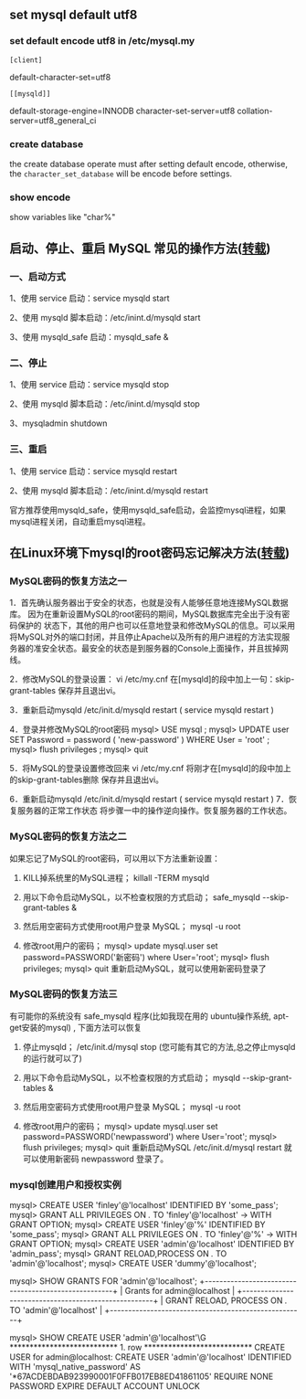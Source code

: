 ## set mysql default utf8 ##

### set default encode utf8 in /etc/mysql.my ###
`[client]`

default-character-set=utf8

`[[mysqld]]`

default-storage-engine=INNODB
character-set-server=utf8
collation-server=utf8_general_ci

### create database ###

the create database operate must after setting default encode, otherwise, the `character_set_database` will be encode before settings.

### show encode ###

show variables like "char%"

##  启动、停止、重启 MySQL 常见的操作方法(<a href="http://blog.csdn.net/aeolus_pu/article/details/9300205">转载</a>) ##

### 一、启动方式 ###

1、使用 service 启动：service mysqld start

2、使用 mysqld 脚本启动：/etc/inint.d/mysqld start

3、使用 mysqld_safe 启动：mysqld_safe &

### 二、停止 ###
 
1、使用 service 启动：service mysqld stop

2、使用 mysqld 脚本启动：/etc/inint.d/mysqld stop

3、mysqladmin shutdown

### 三、重启 ###

1、使用 service 启动：service mysqld restart

2、使用 mysqld  脚本启动：/etc/inint.d/mysqld restart

官方推荐使用mysqld_safe，使用mysqld_safe启动，会监控mysql进程，如果mysql进程关闭，自动重启mysql进程。

## 在Linux环境下mysql的root密码忘记解决方法(<a href="http://lxsym.blog.51cto.com/1364623/477027">转载</a>) ##

### MySQL密码的恢复方法之一 ###
1．首先确认服务器出于安全的状态，也就是没有人能够任意地连接MySQL数据库。 因为在重新设置MySQL的root密码的期间，MySQL数据库完全出于没有密码保护的 状态下，其他的用户也可以任意地登录和修改MySQL的信息。可以采用将MySQL对外的端口封闭，并且停止Apache以及所有的用户进程的方法实现服务器的准安全状态。最安全的状态是到服务器的Console上面操作，并且拔掉网线。

2．修改MySQL的登录设置： 
vi /etc/my.cnf 
在[mysqld]的段中加上一句：skip-grant-tables 保存并且退出vi。

3．重新启动mysqld 
/etc/init.d/mysqld restart  ( service mysqld restart )

4．登录并修改MySQL的root密码
mysql> USE mysql ; 
mysql> UPDATE user SET Password = password ( 'new-password' ) WHERE User = 'root' ; 
mysql> flush privileges ; 
mysql> quit

5．将MySQL的登录设置修改回来 
vi /etc/my.cnf 
将刚才在[mysqld]的段中加上的skip-grant-tables删除 
保存并且退出vi。

6．重新启动mysqld 
/etc/init.d/mysqld restart   ( service mysqld restart )
7．恢复服务器的正常工作状态
将步骤一中的操作逆向操作。恢复服务器的工作状态。
 
### MySQL密码的恢复方法之二 ###
如果忘记了MySQL的root密码，可以用以下方法重新设置：
1. KILL掉系统里的MySQL进程； 
killall -TERM mysqld

2. 用以下命令启动MySQL，以不检查权限的方式启动； 
safe_mysqld --skip-grant-tables &

3. 然后用空密码方式使用root用户登录 MySQL； 
mysql -u root

4. 修改root用户的密码； 
mysql> update mysql.user set password=PASSWORD('新密码') where User='root'; 
mysql> flush privileges; 
mysql> quit 
重新启动MySQL，就可以使用新密码登录了
 
### MySQL密码的恢复方法三 ###
有可能你的系统没有 safe_mysqld 程序(比如我现在用的 ubuntu操作系统, apt-get安装的mysql) , 下面方法可以恢复
1. 停止mysqld； 
/etc/init.d/mysql stop
(您可能有其它的方法,总之停止mysqld的运行就可以了)

2. 用以下命令启动MySQL，以不检查权限的方式启动； 
mysqld --skip-grant-tables &

3. 然后用空密码方式使用root用户登录 MySQL； 
mysql -u root

4. 修改root用户的密码； 
mysql> update mysql.user set password=PASSWORD('newpassword') where User='root'; 
mysql> flush privileges; 
mysql> quit 
重新启动MySQL
/etc/init.d/mysql restart
就可以使用新密码 newpassword 登录了。

### mysql创建用户和授权实例 ###
  mysql> CREATE USER 'finley'@'localhost' IDENTIFIED BY 'some_pass';
  mysql> GRANT ALL PRIVILEGES ON *.* TO 'finley'@'localhost'
      ->     WITH GRANT OPTION;
  mysql> CREATE USER 'finley'@'%' IDENTIFIED BY 'some_pass';
  mysql> GRANT ALL PRIVILEGES ON *.* TO 'finley'@'%'
      ->     WITH GRANT OPTION;
  mysql> CREATE USER 'admin'@'localhost' IDENTIFIED BY 'admin_pass';
  mysql> GRANT RELOAD,PROCESS ON *.* TO 'admin'@'localhost';
  mysql> CREATE USER 'dummy'@'localhost';

  mysql> SHOW GRANTS FOR 'admin'@'localhost';
  +-----------------------------------------------------+
  | Grants for admin@localhost                          |
  +-----------------------------------------------------+
  | GRANT RELOAD, PROCESS ON *.* TO 'admin'@'localhost' |
  +-----------------------------------------------------+

  mysql> SHOW CREATE USER 'admin'@'localhost'\G
  *************************** 1. row ***************************
  CREATE USER for admin@localhost: CREATE USER 'admin'@'localhost'
  IDENTIFIED WITH 'mysql_native_password'
  AS '*67ACDEBDAB923990001F0FFB017EB8ED41861105'
  REQUIRE NONE PASSWORD EXPIRE DEFAULT ACCOUNT UNLOCK
